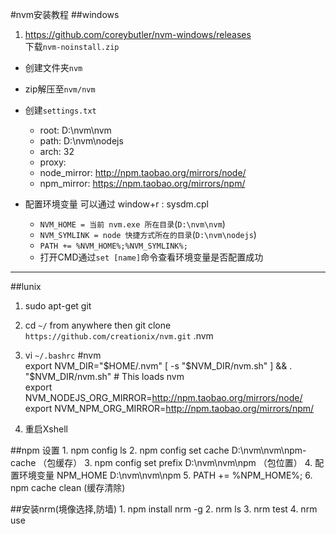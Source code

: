 #nvm安装教程
##windows

1. https://github.com/coreybutler/nvm-windows/releases</br>
下载`nvm-noinstall.zip`
+ 创建文件夹`nvm`
+ zip解压至`nvm/nvm`
+ 创建`settings.txt `
 
  - root: D:\nvm\nvm   
  - path: D:\nvm\nodejs  
  - arch: 32  
  - proxy:   
  - node_mirror: http://npm.taobao.org/mirrors/node/
  - npm_mirror: https://npm.taobao.org/mirrors/npm/
  
  
+ 配置环境变量 可以通过 window+r  : sysdm.cpl

  + `NVM_HOME = 当前 nvm.exe 所在目录`(`D:\nvm\nvm`)
  + `NVM_SYMLINK = node 快捷方式所在的目录`(`D:\nvm\nodejs`)
  + `PATH += %NVM_HOME%;%NVM_SYMLINK%;`
  + 打开CMD通过`set [name]`命令查看环境变量是否配置成功


****

##lunix
1. sudo apt-get git
2. cd `~/` from anywhere then git clone `https://github.com/creationix/nvm.git` .nvm
3. vi `~/.bashrc`
  #nvm  
  export NVM_DIR="$HOME/.nvm"  
  [ -s "$NVM_DIR/nvm.sh" ] && . "$NVM_DIR/nvm.sh" # This loads nvm  
  export NVM_NODEJS_ORG_MIRROR=http://npm.taobao.org/mirrors/node/  
  export NVM_NPM_ORG_MIRROR=http://npm.taobao.org/mirrors/npm/  

4. 重启Xshell
  


##npm 设置
     1. npm config ls
     2. npm config set cache D:\\nvm\\nvm\\npm-cache （包缓存）
     3. npm config set prefix D:\\nvm\\nvm\\npm （包位置）
     4. 配置环境变量 NPM_HOME D:\\nvm\\nvm\\npm
     5. PATH += %NPM_HOME%;
     6. npm cache clean (缓存清除)

##安装nrm(境像选择,防墙)
       1. npm install nrm -g
       2. nrm ls
       3. nrm test
       4. nrm use